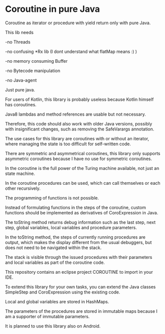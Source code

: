 # Coroutine in pure Java
Coroutine as iterator or procedure with yield return only with pure Java.

This lib needs

-no Threads

-no confusing *Rx lib (I dont understand what flatMap means :) )

-no memory consuming Buffer

-no Bytecode manipulation

-no Java-agent

Just pure java.

For users of Kotlin, this library is probably useless because Kotlin himself has coroutines.

Java8 lambdas and method references are usable but not necessary.

Therefore, this code should also work with older Java versions, possibly with insignificant changes, such as removing the SafeVarargs annotation.

The use cases for this library are coroutines with or without an iterator, where managing the state is too difficult for self-written code.

There are symmetric and asymmetrical coroutines, this library only supports asymmetric coroutines because I have no use for symmetric coroutines.

In the coroutine is the full power of the Turing machine available, not just an state machine.

In the coroutine procedures can be used, which can call themselves or each other recursively.

The programming of functions is not possible.

Instead of formulating functions in the steps of the coroutine, custom functions should be implemented as derivatives of CoroExpression in Java.

The toString method returns debug information such as the last step, next step, global variables, local variables and procedure parameters.

In the toString method, the steps of currently running procedures are output, which makes the display different from the usual debuggers, but does not need to be navigated within the stack.

The stack is visible through the issued procedures with their parameters and local variables as part of the coroutine code.

This repository contains an eclipse project COROUTINE to import in your IDE.

To extend this library for your own tasks, you can extend the Java classes SimpleStep and CoroExpression using the existing code.

Local and global variables are stored in HashMaps.

The parameters of the procedures are stored in immutable maps because I am a supporter of immutable parameters.

It is planned to use this library also on Android.
